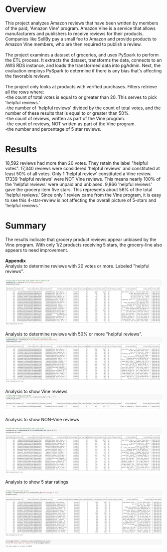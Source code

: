 # Overview
This project analyzes Amazon reviews that have been written by members of the paid, 'Amazon Vine' program. Amazon Vine is a service that allows manufacturers and publishers to receive reviews for their products. Companies like SellBy pay a small fee to Amazon and provide products to Amazon Vine members, who are then required to publish a review.
\
\
The project examines a dataset of groceries, and uses PySpark to perform the ETL process. It extracts the dataset, transforms the data, connects to an AWS RDS instance, and loads the transformed data into pgAdmin. Next, the evaluation employs PySpark to determine if there is any bias that's affecting the favorable reviews.
\
\
The project only looks at products with verified purchases. Filters retrieve all the rows where:
\
-the count of total votes is equal to or greater than 20. This serves to pick 'helpful reviews.'
\
-the number of 'helpful reviews' divided by the count of total votes, and the number of these results that is equal to or greater than 50%.
\
-the count of reviews, written as part of the Vine program.
\
-the count of reviews, NOT written as part of the Vine program.
\
-the number and percentage of 5 star reviews.
# Results
18,592 reviews had more than 20 votes. They retain the label "helpful votes".
17,340 reviews were considered 'helpful reviews' and constituted at least 50% of all votes.
Only 1 'helpful review' constituted a Vine review. 
17339 'helpful reviews' were NOT Vine reviews. 
This means nearly 100% of the 'helpful reviews' were unpaid and unbiased. 
9,866 'helpful reviews' gave the grocery item five stars. 
This represents about 56% of the total 'helpful reviews.' Since only 1 review came from the Vine program, it is easy to see this 4-star-review is not affecting the overall picture of 5-stars and 'helpful reviews.'


# Summary
The results indicate that grocery product reviews appear unbiased by the Vine program. With only 1/2 products receiving 5 stars, the grocery-line also appears to need improvement.
\
\
**Appendix**
\
Analysis to determine reviews with 20 votes or more. Labeled "helpful reviews".
\
\
!["20%2BVotesPerReview.PNG"](https://github.com/dagibbins186/Amazon_Vine_Analysis/blob/main/Amazon_Vine_Analysis/Images/20%2BVotesPerReview.PNG)
\
\
Analysis to determine reviews with 50% or more "helpful reviews".
!["VotesGreaterThan50%25.PNG"](https://github.com/dagibbins186/Amazon_Vine_Analysis/blob/main/Amazon_Vine_Analysis/Images/VotesGreaterThan50%25.PNG)
\
\
Analysis to show Vine reviews
!["VineReview.PNG"](https://github.com/dagibbins186/Amazon_Vine_Analysis/blob/main/Amazon_Vine_Analysis/Images/VineReview.PNG)
\
\
Analysis to show NON-Vine reviews
\
\
!["NotVineReview.PNG"](https://github.com/dagibbins186/Amazon_Vine_Analysis/blob/main/Amazon_Vine_Analysis/Images/NotVineReview.PNG)
\
\
Analysis to show 5 star ratings
\
\
!["5StarReviews.PNG"](https://github.com/dagibbins186/Amazon_Vine_Analysis/blob/main/Amazon_Vine_Analysis/Images/5StarReviews.PNG)
